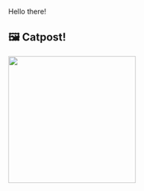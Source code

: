 Hello there!



## 🖼️ Catpost!

<sub>
    <img src="https://cdn2.thecatapi.com/images/NhZNUf06i.jpg" height="256">
</sub>

